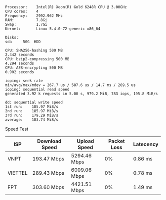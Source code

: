 ```
Processor:    Intel(R) Xeon(R) Gold 6248R CPU @ 3.00GHz
CPU cores:    4
Frequency:    2992.962 MHz
RAM:          7.8Gi
Swap:         1.7Gi
Kernel:       Linux 5.4.0-72-generic x86_64

Disks:
sda     50G  HDD

CPU: SHA256-hashing 500 MB
2.442 seconds
CPU: bzip2-compressing 500 MB
4.294 seconds
CPU: AES-encrypting 500 MB
0.902 seconds

ioping: seek rate
min/avg/max/mdev = 267.7 us / 587.6 us / 14.7 ms / 269.5 us
ioping: sequential read speed
generated 3.92 k requests in 5.00 s, 979.2 MiB, 783 iops, 195.8 MiB/s

dd: sequential write speed
1st run:    185.97 MiB/s
2nd run:    185.97 MiB/s
3rd run:    179.29 MiB/s
average:    183.74 MiB/s
```
Speed Test

| ISP | Download Speed | Upload Speed | Packet Loss | Latecency |
| --- | --- | --- | --- | --- |
| VNPT | 193.47 Mbps | 5294.46 Mbps | 0% | 0.86 ms |
| VIETTEL | 289.43 Mbps | 6009.06 Mbps | 0% | 0.78 ms |
| FPT | 303.60 Mbps | 4421.51 Mbps | 0% | 1.49 ms |